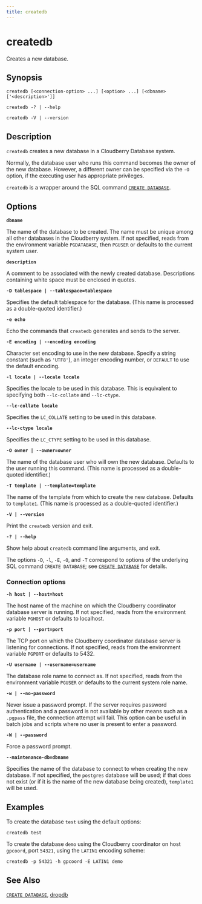 ```yaml
---
title: createdb
---
```


# createdb

Creates a new database.

## Synopsis

```shell
createdb [<connection-option> ...] [<option> ...] [<dbname> ['<description>']]

createdb -? | --help

createdb -V | --version
```

## Description

`createdb` creates a new database in a Cloudberry Database system.

Normally, the database user who runs this command becomes the owner of the new database. However, a different owner can be specified via the `-O` option, if the executing user has appropriate privileges.

`createdb` is a wrapper around the SQL command [`CREATE DATABASE`](/i18n/zh/docusaurus-plugin-content-docs/current/sql-stmts/sql-stmt-create-database.md).

## Options

**`dbname`**

The name of the database to be created. The name must be unique among all other databases in the Cloudberry system. If not specified, reads from the environment variable `PGDATABASE`, then `PGUSER` or defaults to the current system user.

**`description`**

A comment to be associated with the newly created database. Descriptions containing white space must be enclosed in quotes.

**`-D tablespace | --tablespace=tablespace`**

Specifies the default tablespace for the database. (This name is processed as a double-quoted identifier.)

**`-e echo`**

Echo the commands that `createdb` generates and sends to the server.

**`-E encoding | --encoding encoding`**

Character set encoding to use in the new database. Specify a string constant (such as `'UTF8'`), an integer encoding number, or `DEFAULT` to use the default encoding.

**`-l locale | --locale locale`**

Specifies the locale to be used in this database. This is equivalent to specifying both `--lc-collate` and `--lc-ctype`.

**`--lc-collate locale`**

Specifies the `LC_COLLATE` setting to be used in this database.

**`--lc-ctype locale`**

Specifies the `LC_CTYPE` setting to be used in this database.

**`-O owner | --owner=owner`**

The name of the database user who will own the new database. Defaults to the user running this command. (This name is processed as a double-quoted identifier.)

**`-T template | --template=template`**

The name of the template from which to create the new database. Defaults to `template1`. (This name is processed as a double-quoted identifier.)

**`-V | --version`**

Print the `createdb` version and exit.

**`-? | --help`**

Show help about `createdb` command line arguments, and exit.

The options `-D`, `-l`, `-E`, `-O`, and `-T` correspond to options of the underlying SQL command `CREATE DATABASE`; see [`CREATE DATABASE`](/i18n/zh/docusaurus-plugin-content-docs/current/sql-stmts/sql-stmt-create-database.md) for details.

### Connection options

**`-h host | --host=host`**

The host name of the machine on which the Cloudberry coordinator database server is running. If not specified, reads from the environment variable `PGHOST` or defaults to localhost.

**`-p port | --port=port`**

The TCP port on which the Cloudberry coordinator database server is listening for connections. If not specified, reads from the environment variable `PGPORT` or defaults to 5432.

**`-U username | --username=username`**

The database role name to connect as. If not specified, reads from the environment variable `PGUSER` or defaults to the current system role name.

**`-w | --no-password`**

Never issue a password prompt. If the server requires password authentication and a password is not available by other means such as a `.pgpass` file, the connection attempt will fail. This option can be useful in batch jobs and scripts where no user is present to enter a password.

**`-W | --password`**

Force a password prompt.

**`--maintenance-db=dbname`**

Specifies the name of the database to connect to when creating the new database. If not specified, the `postgres` database will be used; if that does not exist (or if it is the name of the new database being created), `template1` will be used.

## Examples

To create the database `test` using the default options:

```shell
createdb test
```

To create the database `demo` using the Cloudberry coordinator on host `gpcoord`, port `54321`, using the `LATIN1` encoding scheme:

```shell
createdb -p 54321 -h gpcoord -E LATIN1 demo
```

## See Also

[`CREATE DATABASE`](/i18n/zh/docusaurus-plugin-content-docs/current/sql-stmts/sql-stmt-create-database.md), [dropdb](/i18n/zh/docusaurus-plugin-content-docs/current/db-utilities/db-util-dropdb.md)
